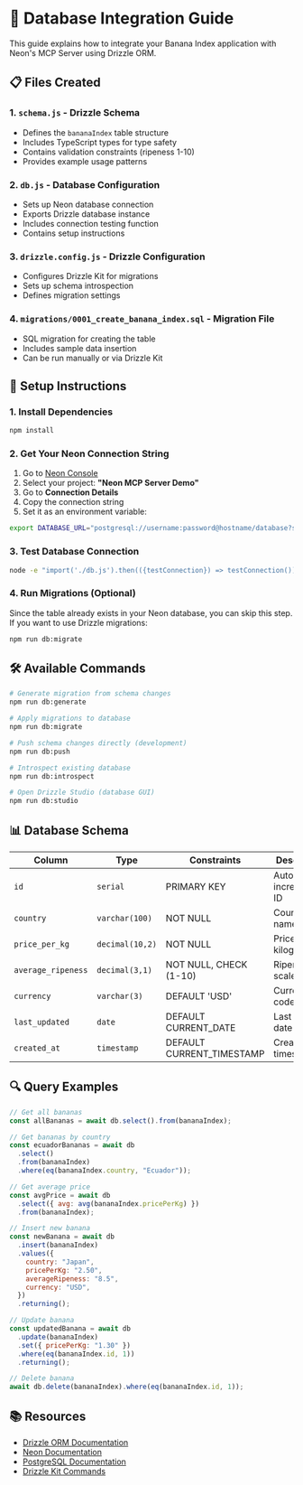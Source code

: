# 🍌 Database Integration Guide

This guide explains how to integrate your Banana Index application with Neon's MCP Server using Drizzle ORM.

## 📋 Files Created

### 1. `schema.js` - Drizzle Schema

- Defines the `bananaIndex` table structure
- Includes TypeScript types for type safety
- Contains validation constraints (ripeness 1-10)
- Provides example usage patterns

### 2. `db.js` - Database Configuration

- Sets up Neon database connection
- Exports Drizzle database instance
- Includes connection testing function
- Contains setup instructions

### 3. `drizzle.config.js` - Drizzle Configuration

- Configures Drizzle Kit for migrations
- Sets up schema introspection
- Defines migration settings

### 4. `migrations/0001_create_banana_index.sql` - Migration File

- SQL migration for creating the table
- Includes sample data insertion
- Can be run manually or via Drizzle Kit

## 🚀 Setup Instructions

### 1. Install Dependencies

```bash
npm install
```

### 2. Get Your Neon Connection String

1. Go to [Neon Console](https://console.neon.tech)
2. Select your project: **"Neon MCP Server Demo"**
3. Go to **Connection Details**
4. Copy the connection string
5. Set it as an environment variable:

```bash
export DATABASE_URL="postgresql://username:password@hostname/database?sslmode=require"
```

### 3. Test Database Connection

```bash
node -e "import('./db.js').then(({testConnection}) => testConnection())"
```

### 4. Run Migrations (Optional)

Since the table already exists in your Neon database, you can skip this step. If you want to use Drizzle migrations:

```bash
npm run db:migrate
```

## 🛠️ Available Commands

```bash
# Generate migration from schema changes
npm run db:generate

# Apply migrations to database
npm run db:migrate

# Push schema changes directly (development)
npm run db:push

# Introspect existing database
npm run db:introspect

# Open Drizzle Studio (database GUI)
npm run db:studio
```

## 📊 Database Schema

| Column             | Type            | Constraints               | Description          |
| ------------------ | --------------- | ------------------------- | -------------------- |
| `id`               | `serial`        | PRIMARY KEY               | Auto-incrementing ID |
| `country`          | `varchar(100)`  | NOT NULL                  | Country name         |
| `price_per_kg`     | `decimal(10,2)` | NOT NULL                  | Price per kilogram   |
| `average_ripeness` | `decimal(3,1)`  | NOT NULL, CHECK (1-10)    | Ripeness scale       |
| `currency`         | `varchar(3)`    | DEFAULT 'USD'             | Currency code        |
| `last_updated`     | `date`          | DEFAULT CURRENT_DATE      | Last update date     |
| `created_at`       | `timestamp`     | DEFAULT CURRENT_TIMESTAMP | Creation timestamp   |

## 🔍 Query Examples

```javascript
// Get all bananas
const allBananas = await db.select().from(bananaIndex);

// Get bananas by country
const ecuadorBananas = await db
  .select()
  .from(bananaIndex)
  .where(eq(bananaIndex.country, "Ecuador"));

// Get average price
const avgPrice = await db
  .select({ avg: avg(bananaIndex.pricePerKg) })
  .from(bananaIndex);

// Insert new banana
const newBanana = await db
  .insert(bananaIndex)
  .values({
    country: "Japan",
    pricePerKg: "2.50",
    averageRipeness: "8.5",
    currency: "USD",
  })
  .returning();

// Update banana
const updatedBanana = await db
  .update(bananaIndex)
  .set({ pricePerKg: "1.30" })
  .where(eq(bananaIndex.id, 1))
  .returning();

// Delete banana
await db.delete(bananaIndex).where(eq(bananaIndex.id, 1));
```

## 📚 Resources

- [Drizzle ORM Documentation](https://orm.drizzle.team/)
- [Neon Documentation](https://neon.tech/docs)
- [PostgreSQL Documentation](https://www.postgresql.org/docs/)
- [Drizzle Kit Commands](https://orm.drizzle.team/kit-docs/commands)
